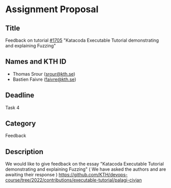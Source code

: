 # Assignment Proposal

## Title

Feedback on tutorial [#1705](https://github.com/KTH/devops-course/pull/1705)
"Katacoda Executable Tutorial demonstrating and explaining Fuzzing"

## Names and KTH ID

- Thomas Srour (srour@kth.se)
- Bastien Faivre (faivre@kth.se)

## Deadline

Task 4

## Category

Feedback

## Description

We would like to give feedback on the essay "Katacoda Executable Tutorial demonstrating and explaining Fuzzing" ( We have asked the authors and are awaiting their response )
https://github.com/KTH/devops-course/tree/2022/contributions/executable-tutorial/palagi-civjan
